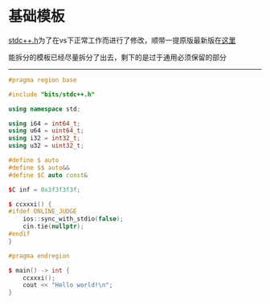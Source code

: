 # 基础模板

[stdc++.h](./stdc++.h)为了在vs下正常工作而进行了修改，顺带一提原版最新版在[这里](https://raw.githubusercontent.com/gcc-mirror/gcc/master/libstdc%2B%2B-v3/include/precompiled/stdc%2B%2B.h)

能拆分的模板已经尽量拆分了出去，剩下的是过于通用必须保留的部分

------

```cpp
#pragma region base

#include "bits/stdc++.h"

using namespace std;

using i64 = int64_t;
using u64 = uint64_t;
using i32 = int32_t;
using u32 = uint32_t;

#define $ auto
#define $$ auto&&
#define $C auto const&

$C inf = 0x3f3f3f3f;

$ ccxxxi() {
#ifdef ONLINE_JUDGE
    ios::sync_with_stdio(false);
    cin.tie(nullptr);
#endif
}

#pragma endregion

$ main() -> int {
    ccxxxi();
    cout << "Hello world!\n";
}

```